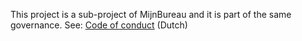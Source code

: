 This project is a sub-project of MijnBureau and it is part of the same governance. See:
[Code of conduct](https://github.com/MinBZK/mijn-bureau/blob/main/CODE_OF_CONDUCT.md) (Dutch)
